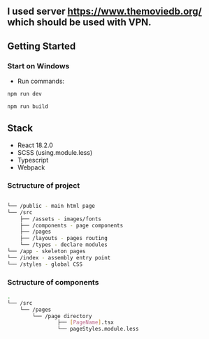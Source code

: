 ## I used server https://www.themoviedb.org/ which should be used with VPN.
## Getting Started

### Start on Windows

- Run commands:

```bash
npm run dev

npm run build
```

## Stack

- React 18.2.0
- SCSS (using.module.less)
- Typescript 
- Webpack

### Sctructure of project

```bash

└── /public - main html page
└── /src
    ├── /assets - images/fonts
    ├── /components - page components
    ├── /pages 
    ├── /layouts - pages routing
    └── /types - declare modules
└── /app - skeleton pages
└── /index - assembly entry point
└── /styles - global CSS

```

### Sctructure of components

```bash
.
└── /src
    └── /pages
        └── /page directory
                ├── [PageName].tsx
                └── pageStyles.module.less
```


